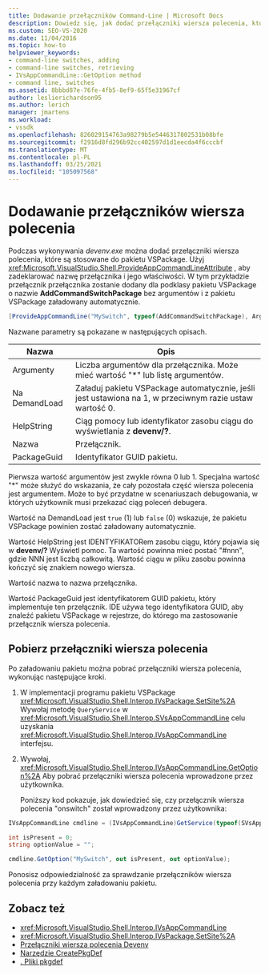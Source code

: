 ```yaml
---
title: Dodawanie przełączników Command-Line | Microsoft Docs
description: Dowiedz się, jak dodać przełączniki wiersza polecenia, które są stosowane do pakietu VSPackage podczas wykonywania polecenia devenv.exe.
ms.custom: SEO-VS-2020
ms.date: 11/04/2016
ms.topic: how-to
helpviewer_keywords:
- command-line switches, adding
- command-line switches, retrieving
- IVsAppCommandLine::GetOption method
- command line, switches
ms.assetid: 8bbbd87e-76fe-4fb5-8ef9-65f5e31967cf
author: leslierichardson95
ms.author: lerich
manager: jmartens
ms.workload:
- vssdk
ms.openlocfilehash: 826029154763a98279b5e5446317802531b08bfe
ms.sourcegitcommit: f2916d8fd296b92cc402597d1d1eecda4f6cccbf
ms.translationtype: MT
ms.contentlocale: pl-PL
ms.lasthandoff: 03/25/2021
ms.locfileid: "105097568"
---
```

# <a name="add-command-line-switches"></a>Dodawanie przełączników wiersza polecenia
Podczas wykonywania *devenv.exe* można dodać przełączniki wiersza polecenia, które są stosowane do pakietu VSPackage. Użyj <xref:Microsoft.VisualStudio.Shell.ProvideAppCommandLineAttribute> , aby zadeklarować nazwę przełącznika i jego właściwości. W tym przykładzie przełącznik przełącznika zostanie dodany dla podklasy pakietu VSPackage o nazwie **AddCommandSwitchPackage** bez argumentów i z pakietu VSPackage załadowany automatycznie.

```csharp
[ProvideAppCommandLine("MySwitch", typeof(AddCommandSwitchPackage), Arguments = "0", DemandLoad = 1)]
```

 Nazwane parametry są pokazane w następujących opisach.

|Nazwa|Opis|
|-|-|
| Argumenty | Liczba argumentów dla przełącznika. Może mieć wartość "*" lub listę argumentów. |
| Na DemandLoad | Załaduj pakietu VSPackage automatycznie, jeśli jest ustawiona na 1, w przeciwnym razie ustaw wartość 0. |
| HelpString | Ciąg pomocy lub identyfikator zasobu ciągu do wyświetlania z **devenv/?**. |
| Nazwa | Przełącznik. |
| PackageGuid | Identyfikator GUID pakietu. |

 Pierwsza wartość argumentów jest zwykle równa 0 lub 1. Specjalna wartość "*" może służyć do wskazania, że cały pozostała część wiersza polecenia jest argumentem. Może to być przydatne w scenariuszach debugowania, w których użytkownik musi przekazać ciąg poleceń debugera.

 Wartość na DemandLoad jest `true` (1) lub `false` (0) wskazuje, że pakietu VSPackage powinien zostać załadowany automatycznie.

 Wartość HelpString jest IDENTYFIKATORem zasobu ciągu, który pojawia się w **devenv/?** Wyświetl pomoc. Ta wartość powinna mieć postać "#nnn", gdzie NNN jest liczbą całkowitą. Wartość ciągu w pliku zasobu powinna kończyć się znakiem nowego wiersza.

 Wartość nazwa to nazwa przełącznika.

 Wartość PackageGuid jest identyfikatorem GUID pakietu, który implementuje ten przełącznik. IDE używa tego identyfikatora GUID, aby znaleźć pakietu VSPackage w rejestrze, do którego ma zastosowanie przełącznik wiersza polecenia.

## <a name="retrieve-command-line-switches"></a>Pobierz przełączniki wiersza polecenia
 Po załadowaniu pakietu można pobrać przełączniki wiersza polecenia, wykonując następujące kroki.

1. W implementacji programu pakietu VSPackage <xref:Microsoft.VisualStudio.Shell.Interop.IVsPackage.SetSite%2A> Wywołaj metodę `QueryService` w <xref:Microsoft.VisualStudio.Shell.Interop.SVsAppCommandLine> celu uzyskania <xref:Microsoft.VisualStudio.Shell.Interop.IVsAppCommandLine> interfejsu.

2. Wywołaj, <xref:Microsoft.VisualStudio.Shell.Interop.IVsAppCommandLine.GetOption%2A> Aby pobrać przełączniki wiersza polecenia wprowadzone przez użytkownika.

   Poniższy kod pokazuje, jak dowiedzieć się, czy przełącznik wiersza polecenia "onswitch" został wprowadzony przez użytkownika:

```csharp
IVsAppCommandLine cmdline = (IVsAppCommandLine)GetService(typeof(SVsAppCommandLine));

int isPresent = 0;
string optionValue = "";

cmdline.GetOption("MySwitch", out isPresent, out optionValue);
```

 Ponosisz odpowiedzialność za sprawdzanie przełączników wiersza polecenia przy każdym załadowaniu pakietu.

## <a name="see-also"></a>Zobacz też
- <xref:Microsoft.VisualStudio.Shell.Interop.IVsAppCommandLine>
- <xref:Microsoft.VisualStudio.Shell.Interop.IVsPackage.SetSite%2A>
- [Przełączniki wiersza polecenia Devenv](../ide/reference/devenv-command-line-switches.md)
- [Narzędzie CreatePkgDef](../extensibility/internals/createpkgdef-utility.md)
- [. Pliki pkgdef](https://devblogs.microsoft.com/visualstudio/whats-a-pkgdef-and-why/)
